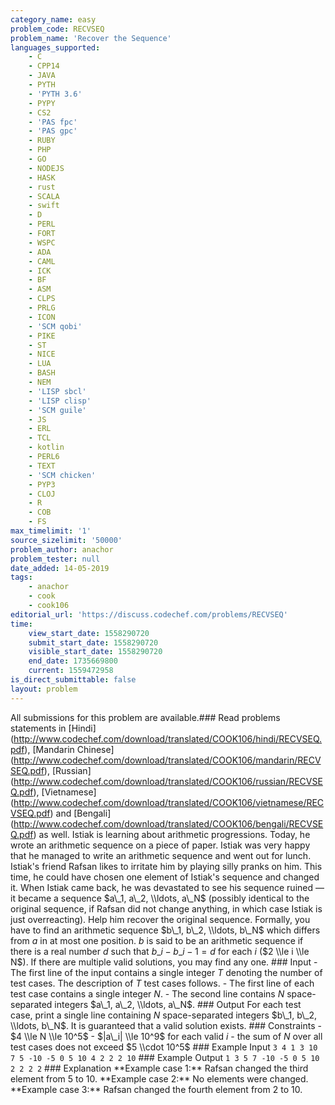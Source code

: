 ```yaml
---
category_name: easy
problem_code: RECVSEQ
problem_name: 'Recover the Sequence'
languages_supported:
    - C
    - CPP14
    - JAVA
    - PYTH
    - 'PYTH 3.6'
    - PYPY
    - CS2
    - 'PAS fpc'
    - 'PAS gpc'
    - RUBY
    - PHP
    - GO
    - NODEJS
    - HASK
    - rust
    - SCALA
    - swift
    - D
    - PERL
    - FORT
    - WSPC
    - ADA
    - CAML
    - ICK
    - BF
    - ASM
    - CLPS
    - PRLG
    - ICON
    - 'SCM qobi'
    - PIKE
    - ST
    - NICE
    - LUA
    - BASH
    - NEM
    - 'LISP sbcl'
    - 'LISP clisp'
    - 'SCM guile'
    - JS
    - ERL
    - TCL
    - kotlin
    - PERL6
    - TEXT
    - 'SCM chicken'
    - PYP3
    - CLOJ
    - R
    - COB
    - FS
max_timelimit: '1'
source_sizelimit: '50000'
problem_author: anachor
problem_tester: null
date_added: 14-05-2019
tags:
    - anachor
    - cook
    - cook106
editorial_url: 'https://discuss.codechef.com/problems/RECVSEQ'
time:
    view_start_date: 1558290720
    submit_start_date: 1558290720
    visible_start_date: 1558290720
    end_date: 1735669800
    current: 1559472958
is_direct_submittable: false
layout: problem
---
```

All submissions for this problem are available.\### Read problems statements in \[Hindi\](http://www.codechef.com/download/translated/COOK106/hindi/RECVSEQ.pdf), \[Mandarin Chinese\](http://www.codechef.com/download/translated/COOK106/mandarin/RECVSEQ.pdf), \[Russian\](http://www.codechef.com/download/translated/COOK106/russian/RECVSEQ.pdf), \[Vietnamese\](http://www.codechef.com/download/translated/COOK106/vietnamese/RECVSEQ.pdf) and \[Bengali\](http://www.codechef.com/download/translated/COOK106/bengali/RECVSEQ.pdf) as well. Istiak is learning about arithmetic progressions. Today, he wrote an arithmetic sequence on a piece of paper. Istiak was very happy that he managed to write an arithmetic sequence and went out for lunch. Istiak's friend Rafsan likes to irritate him by playing silly pranks on him. This time, he could have chosen one element of Istiak's sequence and changed it. When Istiak came back, he was devastated to see his sequence ruined — it became a sequence $a\_1, a\_2, \\ldots, a\_N$ (possibly identical to the original sequence, if Rafsan did not change anything, in which case Istiak is just overreacting). Help him recover the original sequence. Formally, you have to find an arithmetic sequence $b\_1, b\_2, \\ldots, b\_N$ which differs from $a$ in at most one position. $b$ is said to be an arithmetic sequence if there is a real number $d$ such that $b\_i - b\_{i-1} = d$ for each $i$ ($2 \\le i \\le N$). If there are multiple valid solutions, you may find any one. ### Input - The first line of the input contains a single integer $T$ denoting the number of test cases. The description of $T$ test cases follows. - The first line of each test case contains a single integer $N$. - The second line contains $N$ space-separated integers $a\_1, a\_2, \\ldots, a\_N$. ### Output For each test case, print a single line containing $N$ space-separated integers $b\_1, b\_2, \\ldots, b\_N$. It is guaranteed that a valid solution exists. ### Constraints - $4 \\le N \\le 10^5$ - $|a\_i| \\le 10^9$ for each valid $i$ - the sum of $N$ over all test cases does not exceed $5 \\cdot 10^5$ ### Example Input ``` 3 4 1 3 10 7 5 -10 -5 0 5 10 4 2 2 2 10 ``` ### Example Output ``` 1 3 5 7 -10 -5 0 5 10 2 2 2 2 ``` ### Explanation \*\*Example case 1:\*\* Rafsan changed the third element from $5$ to $10$. \*\*Example case 2:\*\* No elements were changed. \*\*Example case 3:\*\* Rafsan changed the fourth element from $2$ to $10$.
